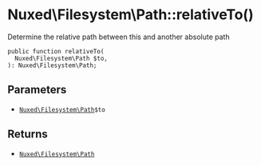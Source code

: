# Nuxed\\Filesystem\\Path::relativeTo()




Determine the relative path between this and another absolute path




``` Hack
public function relativeTo(
  Nuxed\Filesystem\Path $to,
): Nuxed\Filesystem\Path;
```




## Parameters




+ [` Nuxed\Filesystem\Path `](<class.Nuxed.Filesystem.Path.md>)`` $to ``




## Returns




* [` Nuxed\Filesystem\Path `](<class.Nuxed.Filesystem.Path.md>)
